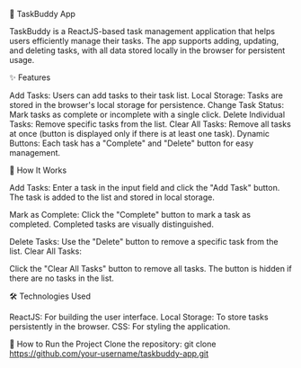 🌟 TaskBuddy App

TaskBuddy is a ReactJS-based task management application that helps users efficiently manage their tasks. 
The app supports adding, updating, and deleting tasks, with all data stored locally in the browser for persistent usage.

✨ Features

Add Tasks: Users can add tasks to their task list.
Local Storage: Tasks are stored in the browser's local storage for persistence.
Change Task Status: Mark tasks as complete or incomplete with a single click.
Delete Individual Tasks: Remove specific tasks from the list.
Clear All Tasks: Remove all tasks at once (button is displayed only if there is at least one task).
Dynamic Buttons: Each task has a "Complete" and "Delete" button for easy management.

🔧 How It Works

Add Tasks:
Enter a task in the input field and click the "Add Task" button.
The task is added to the list and stored in local storage.

Mark as Complete:
Click the "Complete" button to mark a task as completed.
Completed tasks are visually distinguished.

Delete Tasks:
Use the "Delete" button to remove a specific task from the list.
Clear All Tasks:

Click the "Clear All Tasks" button to remove all tasks.
The button is hidden if there are no tasks in the list.

🛠️ Technologies Used

ReactJS: For building the user interface.
Local Storage: To store tasks persistently in the browser.
CSS: For styling the application.

🚀 How to Run the Project
Clone the repository:
git clone https://github.com/your-username/taskbuddy-app.git
